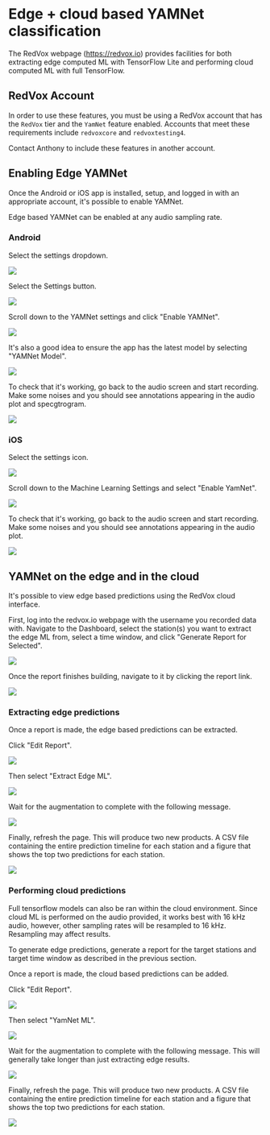 # Edge + cloud based YAMNet classification

The RedVox webpage (https://redvox.io) provides facilities for both extracting edge computed ML with TensorFlow Lite and performing cloud computed ML with full TensorFlow.

## RedVox Account

In order to use these features, you must be using a RedVox account that has the `RedVox` tier and the `YamNet` feature enabled. Accounts that meet these requirements include `redvoxcore` and `redvoxtesting4`.

Contact Anthony to include these features in another account.

## Enabling Edge YAMNet

Once the Android or iOS app is installed, setup, and logged in with an appropriate account, it's possible to enable YAMNet.

Edge based YAMNet can be enabled at any audio sampling rate.

### Android

Select the settings dropdown. 

![](img/android_settings_0.png)

Select the Settings button.

![](img/android_settings_1.png)

Scroll down to the YAMNet settings and click "Enable YAMNet".

![](img/android_settings_2.png)

It's also a good idea to ensure the app has the latest model by selecting "YAMNet Model".

![](img/android_settings_3.png)

To check that it's working, go back to the audio screen and start recording. Make some noises and you should see annotations appearing in the audio plot and specgtrogram.

![](img/android_live.png)

### iOS

Select the settings icon.

![](img/ios_settings_0.png)

Scroll down to the Machine Learning Settings and select "Enable YamNet".

![](img/ios_settings_1.png)

To check that it's working, go back to the audio screen and start recording. Make some noises and you should see annotations appearing in the audio plot.

![](img/ios_live.png)

## YAMNet on the edge and in the cloud

It's possible to view edge based predictions using the RedVox cloud interface.

First, log into the redvox.io webpage with the username you recorded data with. Navigate to the Dashboard, select the station(s) you want to extract the edge ML from, select a time window, and click "Generate Report for Selected".

![](img/dashboard_select.png)

Once the report finishes building, navigate to it by clicking the report link.

![](img/dashboard_report.png)

### Extracting edge predictions

Once a report is made, the edge based predictions can be extracted.

Click "Edit Report".

![](img/edit_report.png)

Then select "Extract Edge ML".

![](img/extract_edge_yamnet.png)

Wait for the augmentation to complete with the following message.

![](img/augmentation_complete.png)

Finally, refresh the page. This will produce two new products. A CSV file containing the entire prediction timeline for each station and a figure that shows the top two predictions for each station.

![](img/web_edge_products.png)

### Performing cloud predictions

Full tensorflow models can also be ran within the cloud environment. Since cloud ML is performed on the audio provided, it works best with 16 kHz audio, however, other sampling rates will be resampled to 16 kHz. Resampling may affect results.

To generate edge predictions, generate a report for the target stations and target time window as described in the previous section. 

Once a report is made, the cloud based predictions can be added.

Click "Edit Report".

![](img/edit_report.png)

Then select "YamNet ML".

![](img/run_cloud_yamnet.png)

Wait for the augmentation to complete with the following message. This will generally take longer than just extracting edge results. 

![](img/augmentation_complete.png)

Finally, refresh the page. This will produce two new products. A CSV file containing the entire prediction timeline for each station and a figure that shows the top two predictions for each station.

![](img/web_cloud_products.png)
